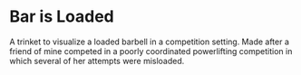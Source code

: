 # Bar is Loaded
A trinket to visualize a loaded barbell in a competition setting.  Made after a friend of mine competed in a poorly coordinated powerlifting competition in which several of her attempts were misloaded.
<br>